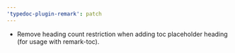 ```yaml
---
'typedoc-plugin-remark': patch
---
```


- Remove heading count restriction when adding toc placeholder heading (for usage with remark-toc).
